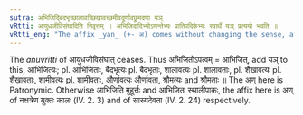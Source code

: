 ```yaml
---
sutra: अभिजिद्बिदभृच्छालावच्छिखावच्छमीवदूर्णावछ्रुमदणा यञ्
vRtti: आयुधजीविसंघादिति निवृत्तम् । अभिजिदादिभ्योऽणन्तेभ्यः प्रातिपदिकेभ्यः स्वार्थे यञ् प्रत्ययो भवति ॥
vRtti_eng: "The affix _yan_ (+- अ) comes without changing the sense, after the words _abhijit_, _bidabhrit_, _salavat_, _sikhavat_, _samivat_, _urnavat_ and _srumat_, when those words end in the Patronymic affix अण् ॥"
---
```

The _anuvritti_ of आयुधजीविसंघात् ceases. Thus अभिजितोऽपत्वम् = आभिजित्, add यञ् to this, आभिजित्यः; pl. आभिजिताः, बैदभृत्यः pl. बैदभृताः, शालावत्यः pl. शालावताः, pl. शैखावत्यः pl. शैखावताः, शामीवत्यः pl. शामीवताः, और्णावत्यः और्णावता, श्रौमत्यः and श्रौमताः ॥ The अण् here is Patronymic. Otherwise आभिजिति मुहूर्त्तः and आभिजितः स्थालीपाकः, the affix here is अण् of नक्षत्रेण युक्तः कालः (IV. 2. 3) and of सास्यदेवता (IV. 2. 24) respectively.
